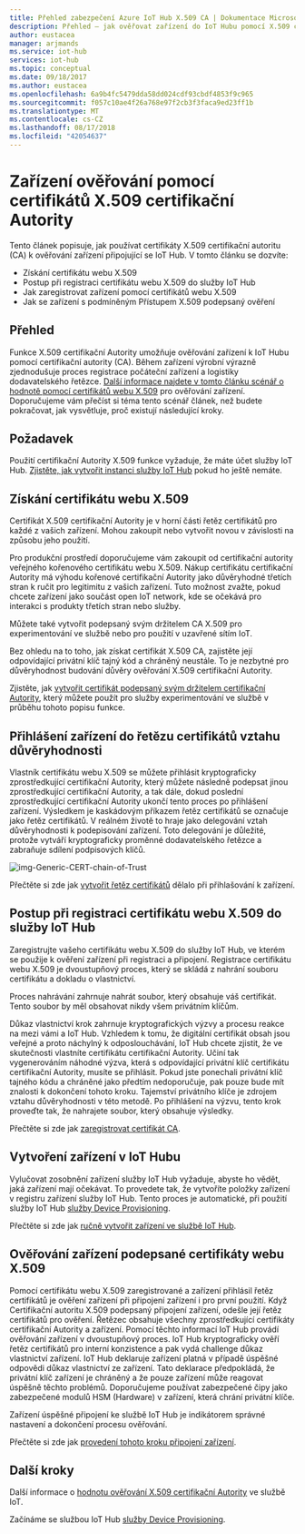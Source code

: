 ```yaml
---
title: Přehled zabezpečení Azure IoT Hub X.509 CA | Dokumentace Microsoftu
description: Přehled – jak ověřovat zařízení do IoT Hubu pomocí X.509 certifikační autority.
author: eustacea
manager: arjmands
ms.service: iot-hub
services: iot-hub
ms.topic: conceptual
ms.date: 09/18/2017
ms.author: eustacea
ms.openlocfilehash: 6a9b4fc5479dda58dd024cdf93cbdf4853f9c965
ms.sourcegitcommit: f057c10ae4f26a768e97f2cb3f3faca9ed23ff1b
ms.translationtype: MT
ms.contentlocale: cs-CZ
ms.lasthandoff: 08/17/2018
ms.locfileid: "42054637"
---
```

# <a name="device-authentication-using-x509-ca-certificates"></a>Zařízení ověřování pomocí certifikátů X.509 certifikační Autority

Tento článek popisuje, jak používat certifikáty X.509 certifikační autoritu (CA) k ověřování zařízení připojující se IoT Hub.  V tomto článku se dozvíte:

* Získání certifikátu webu X.509
* Postup při registraci certifikátu webu X.509 do služby IoT Hub
* Jak zaregistrovat zařízení pomocí certifikátů webu X.509
* Jak se zařízení s podmíněným Přístupem X.509 podepsaný ověření

## <a name="overview"></a>Přehled

Funkce X.509 certifikační Autority umožňuje ověřování zařízení k IoT Hubu pomocí certifikační autority (CA). Během zařízení výrobní výrazně zjednodušuje proces registrace počáteční zařízení a logistiky dodavatelského řetězce. [Další informace najdete v tomto článku scénář o hodnotě pomocí certifikátů webu X.509](iot-hub-x509ca-concept.md) pro ověřování zařízení.  Doporučujeme vám přečíst si téma tento scénář článek, než budete pokračovat, jak vysvětluje, proč existují následující kroky.

## <a name="prerequisite"></a>Požadavek

Použití certifikační Autority X.509 funkce vyžaduje, že máte účet služby IoT Hub.  [Zjistěte, jak vytvořit instanci služby IoT Hub](quickstart-send-telemetry-dotnet.md) pokud ho ještě nemáte.

## <a name="how-to-get-an-x509-ca-certificate"></a>Získání certifikátu webu X.509

Certifikát X.509 certifikační Autority je v horní části řetěz certifikátů pro každé z vašich zařízení.  Mohou zakoupit nebo vytvořit novou v závislosti na způsobu jeho použití.

Pro produkční prostředí doporučujeme vám zakoupit od certifikační autority veřejného kořenového certifikátu webu X.509. Nákup certifikátu certifikační Autority má výhodu kořenové certifikační Autority jako důvěryhodné třetích stran k ručit pro legitimitu z vašich zařízení. Tuto možnost zvažte, pokud chcete zařízení jako součást open IoT network, kde se očekává pro interakci s produkty třetích stran nebo služby.

Můžete také vytvořit podepsaný svým držitelem CA X.509 pro experimentování ve službě nebo pro použití v uzavřené sítím IoT.

Bez ohledu na to toho, jak získat certifikát X.509 CA, zajistěte její odpovídající privátní klíč tajný kód a chráněný neustále.  To je nezbytné pro důvěryhodnost budování důvěry ověřování X.509 certifikační Autority. 

Zjistěte, jak [vytvořit certifikát podepsaný svým držitelem certifikační Autority](https://github.com/Azure/azure-iot-sdk-c/blob/master/tools/CACertificates/CACertificateOverview.md), který můžete použít pro služby experimentování ve službě v průběhu tohoto popisu funkce.

## <a name="sign-devices-into-the-certificate-chain-of-trust"></a>Přihlášení zařízení do řetězu certifikátů vztahu důvěryhodnosti

Vlastník certifikátu webu X.509 se můžete přihlásit kryptograficky zprostředkující certifikační Autority, který můžete následně podepsat jinou zprostředkující certifikační Autority, a tak dále, dokud poslední zprostředkující certifikační Autority ukončí tento proces po přihlášení zařízení. Výsledkem je kaskádovým příkazem řetěz certifikátů se označuje jako řetěz certifikátů. V reálném životě to hraje jako delegování vztah důvěryhodnosti k podepisování zařízení. Toto delegování je důležité, protože vytváří kryptograficky proměnné dodavatelského řetězce a zabraňuje sdílení podpisových klíčů.

![img-Generic-CERT-chain-of-Trust](./media/generic-cert-chain-of-trust.png)

Přečtěte si zde jak [vytvořit řetěz certifikátů](https://github.com/Azure/azure-iot-sdk-c/blob/master/tools/CACertificates/CACertificateOverview.md) dělalo při přihlašování k zařízení.

## <a name="how-to-register-the-x509-ca-certificate-to-iot-hub"></a>Postup při registraci certifikátu webu X.509 do služby IoT Hub

Zaregistrujte vašeho certifikátu webu X.509 do služby IoT Hub, ve kterém se použije k ověření zařízení při registraci a připojení.  Registrace certifikátu webu X.509 je dvoustupňový proces, který se skládá z nahrání souboru certifikátu a dokladu o vlastnictví.

Proces nahrávání zahrnuje nahrát soubor, který obsahuje váš certifikát.  Tento soubor by měl obsahovat nikdy všem privátním klíčům.

Důkaz vlastnictví krok zahrnuje kryptografických výzvy a procesu reakce na mezi vámi a IoT Hub.  Vzhledem k tomu, že digitální certifikát obsah jsou veřejné a proto náchylný k odposlouchávání, IoT Hub chcete zjistit, že ve skutečnosti vlastníte certifikátu certifikační Autority.  Učiní tak vygenerováním náhodné výzva, která s odpovídající privátní klíč certifikátu certifikační Autority, musíte se přihlásit.  Pokud jste ponechali privátní klíč tajného kódu a chráněné jako předtím nedoporučuje, pak pouze bude mít znalosti k dokončení tohoto kroku. Tajemství privátního klíče je zdrojem vztahu důvěryhodnosti v této metodě.  Po přihlášení na výzvu, tento krok proveďte tak, že nahrajete soubor, který obsahuje výsledky.

Přečtěte si zde jak [zaregistrovat certifikát CA](iot-hub-security-x509-get-started.md#registercerts).

## <a name="how-to-create-a-device-on-iot-hub"></a>Vytvoření zařízení v IoT Hubu

Vylučovat zosobnění zařízení služby IoT Hub vyžaduje, abyste ho vědět, jaká zařízení mají očekávat.  To provedete tak, že vytvoříte položky zařízení v registru zařízení služby IoT Hub.  Tento proces je automatické, při použití služby IoT Hub [služby Device Provisioning](https://azure.microsoft.com/blog/azure-iot-hub-device-provisioning-service-preview-automates-device-connection-configuration/). 

Přečtěte si zde jak [ručně vytvořit zařízení ve službě IoT Hub](iot-hub-security-x509-get-started.md#createdevice).

## <a name="authenticating-devices-signed-with-x509-ca-certificates"></a>Ověřování zařízení podepsané certifikáty webu X.509

Pomocí certifikátu webu X.509 zaregistrované a zařízení přihlásil řetěz certifikátů je ověření zařízení při připojení zařízení i pro první použití.  Když Certifikační autoritu X.509 podepsaný připojení zařízení, odešle její řetěz certifikátů pro ověření. Řetězec obsahuje všechny zprostředkující certifikáty certifikační Autority a zařízení.  Pomocí těchto informací IoT Hub provádí ověřování zařízení v dvoustupňový proces.  IoT Hub kryptograficky ověří řetěz certifikátů pro interní konzistence a pak vydá challenge důkaz vlastnictví zařízení.  IoT Hub deklaruje zařízení platná v případě úspěšné odpovědi důkaz vlastnictví ze zařízení.  Tato deklarace předpokládá, že privátní klíč zařízení je chráněný a že pouze zařízení může reagovat úspěšně těchto problémů.  Doporučujeme používat zabezpečené čipy jako zabezpečené modulů HSM (Hardware) v zařízení, která chrání privátní klíče.

Zařízení úspěšné připojení ke službě IoT Hub je indikátorem správné nastavení a dokončení procesu ověřování.

Přečtěte si zde jak [provedení tohoto kroku připojení zařízení](iot-hub-security-x509-get-started.md#authenticatedevice).

## <a name="next-steps"></a>Další kroky

Další informace o [hodnotu ověřování X.509 certifikační Autority](iot-hub-x509ca-concept.md) ve službě IoT.

Začínáme se službou IoT Hub [služby Device Provisioning](https://docs.microsoft.com/azure/iot-dps/).
